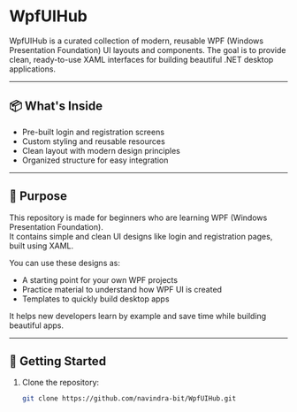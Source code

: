 # WpfUIHub

WpfUIHub is a curated collection of modern, reusable WPF (Windows Presentation Foundation) UI layouts and components.
The goal is to provide clean, ready-to-use XAML interfaces for building beautiful .NET desktop applications.

---

## 📦 What's Inside

- Pre-built login and registration screens
- Custom styling and reusable resources
- Clean layout with modern design principles
- Organized structure for easy integration

---

## 🎯 Purpose

This repository is made for beginners who are learning WPF (Windows Presentation Foundation).  
It contains simple and clean UI designs like login and registration pages, built using XAML.

You can use these designs as:

- A starting point for your own WPF projects
- Practice material to understand how WPF UI is created
- Templates to quickly build desktop apps

It helps new developers learn by example and save time while building beautiful apps.


---

## 🚀 Getting Started

1. Clone the repository:
   ```bash
   git clone https://github.com/navindra-bit/WpfUIHub.git
